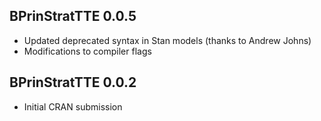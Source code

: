 ## BPrinStratTTE 0.0.5

* Updated deprecated syntax in Stan models (thanks to Andrew Johns)
* Modifications to compiler flags

## BPrinStratTTE 0.0.2

* Initial CRAN submission
